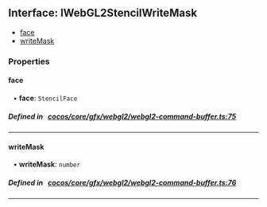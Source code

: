 ## Interface: IWebGL2StencilWriteMask

- [face](#face)
- [writeMask](#writeMask)

### Properties

#### face

<div style="margin-left: 10px;">


• **face**: ``StencilFace``

</div>

##### Defined in &nbsp;   [cocos/core/gfx/webgl2/webgl2-command-buffer.ts:75](https://github.com/cocos-creator/engine/blob/c7bf6b8a9/cocos/core/gfx/webgl2/webgl2-command-buffer.ts#L75)&nbsp;
___
#### writeMask

<div style="margin-left: 10px;">


• **writeMask**: ``number``

</div>

##### Defined in &nbsp;   [cocos/core/gfx/webgl2/webgl2-command-buffer.ts:76](https://github.com/cocos-creator/engine/blob/c7bf6b8a9/cocos/core/gfx/webgl2/webgl2-command-buffer.ts#L76)&nbsp;
___
